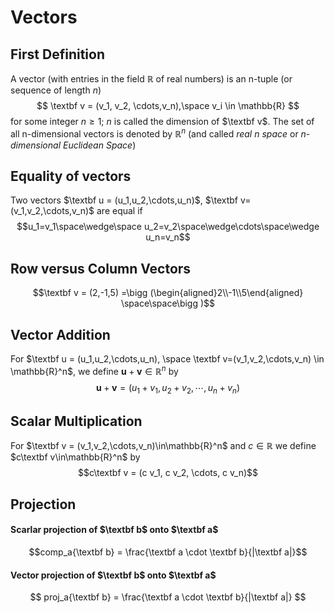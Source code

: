 # Vectors
## First Definition
A vector (with entries in the field $\mathbb{R}$ of real numbers) is an n-tuple (or sequence of length $n$)$$ \textbf v = (v_1, v_2, \cdots,v_n),\space v_i \in \mathbb{R} $$for some integer $n \geq 1$; $n$ is called the dimension of $\textbf v$. The set of all n-dimensional vectors is denoted by $\mathbb{R}^n$ (and called *real n space* or *n-dimensional Euclidean Space*)
## Equality of vectors
Two vectors $\textbf u = (u_1,u_2,\cdots,u_n)$, $\textbf v=(v_1,v_2,\cdots,v_n)$ are equal if $$u_1=v_1\space\wedge\space u_2=v_2\space\wedge\cdots\space\wedge u_n=v_n$$
## Row versus Column Vectors
$$\textbf v = (2,-1,5) =\bigg (\begin{aligned}2\\-1\\5\end{aligned} \space\space\bigg )$$
## Vector Addition
For  $\textbf u = (u_1,u_2,\cdots,u_n), \space \textbf v=(v_1,v_2,\cdots,v_n) \in \mathbb{R}^n$, we define $\textbf{u}+\textbf{v}\in\mathbb{R}^n$ by$$\textbf{u}+\textbf{v}=(u_1+v_1,u_2+v_2,\cdots,u_n+v_n)$$
## Scalar Multiplication
For $\textbf v = (v_1,v_2,\cdots,v_n)\in\mathbb{R}^n$ and $c\in\mathbb{R}$ we define $c\textbf v\in\mathbb{R}^n$ by $$c\textbf v = (c v_1, c v_2, \cdots, c v_n)$$
## Projection
#### Scarlar projection of $\textbf b$ onto $\textbf a$ 
$$comp_a{\textbf b} = \frac{\textbf a \cdot \textbf b}{|\textbf a|}$$
#### Vector projection of $\textbf b$ onto $\textbf a$
$$
proj_a{\textbf b} = \frac{\textbf a \cdot \textbf b}{|\textbf a|}
$$